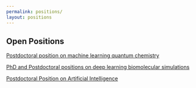 ```yaml
---
permalink: positions/
layout: positions
---
```


## Open Positions

[Postdoctoral position on machine learning quantum chemistry](https://www.compscience.org/assets/jobs/PD202201QC.pdf)

[PhD and Postdoctoral positions on deep learning biomolecular simulations](https://www.compscience.org/assets/jobs/PDPHD2021MD.pdf)

[Postdoctoral Position on Artificial Intelligence](https://www.compscience.org/assets/jobs/PD2021_postdoc_RL.pdf)
